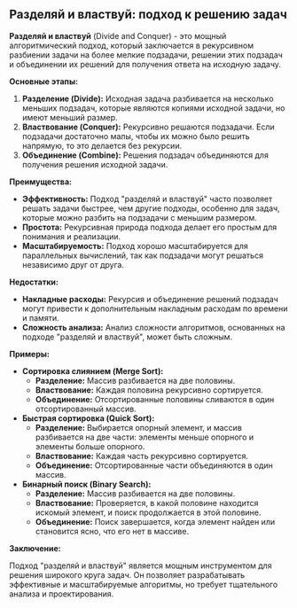 ## Разделяй и властвуй: подход к решению задач

**Разделяй и властвуй** (Divide and Conquer) - это мощный алгоритмический подход, который заключается в рекурсивном разбиении задачи на более мелкие подзадачи, решении этих подзадач и объединении их решений для получения ответа на исходную задачу.

**Основные этапы:**

1. **Разделение (Divide):** Исходная задача разбивается на несколько меньших подзадач, которые являются копиями исходной задачи, но имеют меньший размер.
2. **Властвование (Conquer):** Рекурсивно решаются подзадачи. Если подзадачи достаточно малы, чтобы их можно было решить напрямую, то это делается без рекурсии.
3. **Объединение (Combine):** Решения подзадач объединяются для получения решения исходной задачи.

**Преимущества:**

* **Эффективность:** Подход "разделяй и властвуй" часто позволяет решать задачи быстрее, чем другие подходы, особенно для задач, которые можно разбить на подзадачи с меньшим размером.
* **Простота:** Рекурсивная природа подхода делает его простым для понимания и реализации.
* **Масштабируемость:** Подход хорошо масштабируется для параллельных вычислений, так как подзадачи могут решаться независимо друг от друга.

**Недостатки:**

* **Накладные расходы:** Рекурсия и объединение решений подзадач могут привести к дополнительным накладным расходам по времени и памяти.
* **Сложность анализа:** Анализ сложности алгоритмов, основанных на подходе "разделяй и властвуй", может быть сложным.

**Примеры:**

* **Сортировка слиянием (Merge Sort):** 
    * **Разделение:** Массив разбивается на две половины.
    * **Властвование:** Каждая половина рекурсивно сортируется.
    * **Объединение:** Отсортированные половины сливаются в один отсортированный массив.
* **Быстрая сортировка (Quick Sort):**
    * **Разделение:** Выбирается опорный элемент, и массив разбивается на две части: элементы меньше опорного и элементы больше опорного.
    * **Властвование:** Каждая часть рекурсивно сортируется.
    * **Объединение:** Отсортированные части объединяются в один массив.
* **Бинарный поиск (Binary Search):**
    * **Разделение:** Массив разбивается на две половины.
    * **Властвование:** Проверяется, в какой половине находится искомый элемент, и поиск продолжается в этой половине.
    * **Объединение:** Поиск завершается, когда элемент найден или становится ясно, что его нет в массиве.

**Заключение:**

Подход "разделяй и властвуй" является мощным инструментом для решения широкого круга задач. Он позволяет разрабатывать эффективные и масштабируемые алгоритмы, но требует тщательного анализа и проектирования.